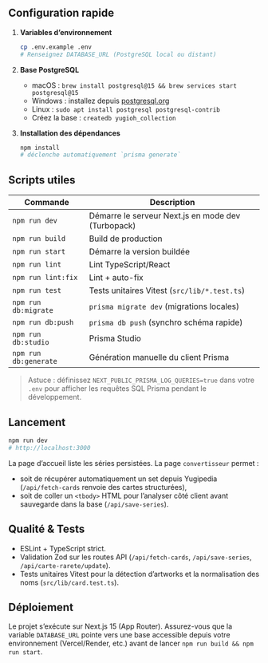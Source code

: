 ## Configuration rapide

1. **Variables d’environnement**
   ```bash
   cp .env.example .env
   # Renseignez DATABASE_URL (PostgreSQL local ou distant)
   ```

2. **Base PostgreSQL**
   - macOS : `brew install postgresql@15 && brew services start postgresql@15`
   - Windows : installez depuis [postgresql.org](https://www.postgresql.org/)
   - Linux : `sudo apt install postgresql postgresql-contrib`
   - Créez la base : `createdb yugioh_collection`

3. **Installation des dépendances**
   ```bash
   npm install
   # déclenche automatiquement `prisma generate`
   ```

## Scripts utiles

| Commande              | Description |
| --------------------- | ----------- |
| `npm run dev`         | Démarre le serveur Next.js en mode dev (Turbopack) |
| `npm run build`       | Build de production |
| `npm run start`       | Démarre la version buildée |
| `npm run lint`        | Lint TypeScript/React |
| `npm run lint:fix`    | Lint + auto-fix |
| `npm run test`        | Tests unitaires Vitest (`src/lib/*.test.ts`) |
| `npm run db:migrate`  | `prisma migrate dev` (migrations locales) |
| `npm run db:push`     | `prisma db push` (synchro schéma rapide) |
| `npm run db:studio`   | Prisma Studio |
| `npm run db:generate` | Génération manuelle du client Prisma |

> Astuce : définissez `NEXT_PUBLIC_PRISMA_LOG_QUERIES=true` dans votre `.env` pour afficher les requêtes SQL Prisma pendant le développement.

## Lancement

```bash
npm run dev
# http://localhost:3000
```

La page d’accueil liste les séries persistées. La page `convertisseur` permet :
- soit de récupérer automatiquement un set depuis Yugipedia (`/api/fetch-cards` renvoie des cartes structurées),
- soit de coller un `<tbody>` HTML pour l’analyser côté client avant sauvegarde dans la base (`/api/save-series`).

## Qualité & Tests

- ESLint + TypeScript strict.
- Validation Zod sur les routes API (`/api/fetch-cards`, `/api/save-series`, `/api/carte-rarete/update`).
- Tests unitaires Vitest pour la détection d’artworks et la normalisation des noms (`src/lib/card.test.ts`).

## Déploiement

Le projet s’exécute sur Next.js 15 (App Router). Assurez-vous que la variable `DATABASE_URL` pointe vers une base accessible depuis votre environnement (Vercel/Render, etc.) avant de lancer `npm run build && npm run start`.
